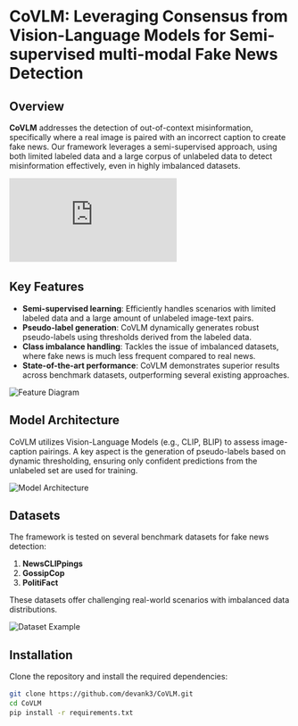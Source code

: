# CoVLM: Leveraging Consensus from Vision-Language Models for Semi-supervised multi-modal Fake News Detection

## Overview
**CoVLM** addresses the detection of out-of-context misinformation, specifically where a real image is paired with an incorrect caption to create fake news. Our framework leverages a semi-supervised approach, using both limited labeled data and a large corpus of unlabeled data to detect misinformation effectively, even in highly imbalanced datasets.

![Intro Image](https://github.com/devank3/CoVLM/blob/main/Figure/Figure1.pdf)

## Key Features
- **Semi-supervised learning**: Efficiently handles scenarios with limited labeled data and a large amount of unlabeled image-text pairs.
- **Pseudo-label generation**: CoVLM dynamically generates robust pseudo-labels using thresholds derived from the labeled data.
- **Class imbalance handling**: Tackles the issue of imbalanced datasets, where fake news is much less frequent compared to real news.
- **State-of-the-art performance**: CoVLM demonstrates superior results across benchmark datasets, outperforming several existing approaches.

![Feature Diagram](path_to_feature_diagram.png)

## Model Architecture
CoVLM utilizes Vision-Language Models (e.g., CLIP, BLIP) to assess image-caption pairings. A key aspect is the generation of pseudo-labels based on dynamic thresholding, ensuring only confident predictions from the unlabeled set are used for training.

![Model Architecture](path_to_model_architecture_image.png)

## Datasets
The framework is tested on several benchmark datasets for fake news detection:
1. **NewsCLIPpings**
2. **GossipCop**
3. **PolitiFact**

These datasets offer challenging real-world scenarios with imbalanced data distributions.

![Dataset Example](path_to_dataset_example_image.png)

## Installation
Clone the repository and install the required dependencies:

```bash
git clone https://github.com/devank3/CoVLM.git
cd CoVLM
pip install -r requirements.txt
